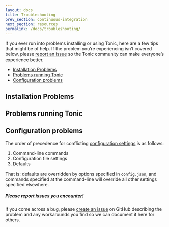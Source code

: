 ```yaml
---
layout: docs
title: Troubleshooting
prev_section: continuous-integration
next_section: resources
permalink: /docs/troubleshooting/
---
```


If you ever run into problems installing or using Tonic, here are a few tips
that might be of help. If the problem you’re experiencing isn’t covered below,
please [report an issue]({{site.help_url}}/issues/new) so the
Tonic community can make everyone’s experience better.

- [Installation Problems](#installation-problems)
- [Problems running Tonic](#problems-running-Tonic)
- [Configuration problems](#configuration-problems)

## Installation Problems



## Problems running Tonic



## Configuration problems

The order of precedence for conflicting [configuration settings](../configuration/)
is as follows:

1.  Command-line commands
2.  Configuration file settings
3.  Defaults

That is: defaults are overridden by options specified in `config.json`,
and commands specified at the command-line will override all other settings
specified elsewhere.

<div class="note">
  <h5>Please report issues you encounter!</h5>
  <p>
  If you come across a bug, please <a href="{{ site.help_url }}/issues/new">create an issue</a>
  on GitHub describing the problem and any workarounds you find so we can
  document it here for others.
  </p>
</div>
